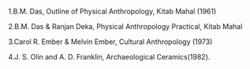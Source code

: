1.B.M. Das, Outline of Physical Anthropology, Kitab Mahal (1961)

2.B.M. Das & Ranjan Deka, Physical Anthropology Practical, Kitab Mahal

3.Carol R. Ember & Melvin Ember, Cultural Anthropology (1973)

4.J. S. Olin and A. D. Franklin, Archaeological Ceramics(1982).
